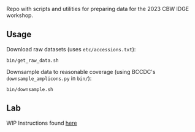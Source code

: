Repo with scripts and utilities for preparing data for the 2023 CBW IDGE workshop.

## Usage

Download raw datasets (uses `etc/accessions.txt`):

```
bin/get_raw_data.sh
```

Downsample data to reasonable coverage (using BCCDC's `downsample_amplicons.py` in `bin/`):

```
bin/downsample.sh
```

## Lab

WIP Instructions found [here]('instructions.md)
